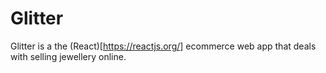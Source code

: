 # Glitter

Glitter is a the (React)[https://reactjs.org/] ecommerce
web app that deals with selling jewellery online.

